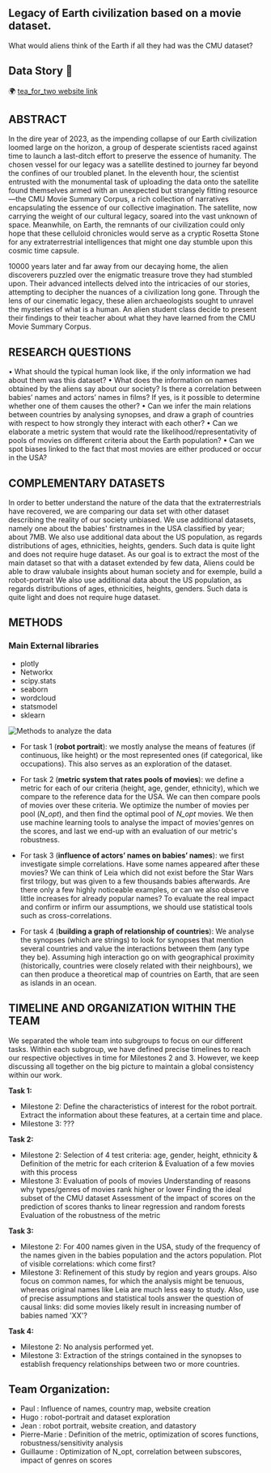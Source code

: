 ## Legacy of Earth civilization based on a movie dataset.

What would aliens think of the Earth if all they had was the CMU dataset?

## Data Story :book:

🌍 [tea_for_two website link](https://jeanlefort.github.io/)

## ABSTRACT

In the dire year of 2023, as the impending collapse of our Earth civilization loomed large on the horizon, a group of desperate scientists raced against time to launch a last-ditch effort to preserve the essence of humanity. The chosen vessel for our legacy was a satellite destined to journey far beyond the confines of our troubled planet. In the eleventh hour, the scientist entrusted with the monumental task of uploading the data onto the satellite found themselves armed with an unexpected but strangely fitting resource—the CMU Movie Summary Corpus, a rich collection of narratives encapsulating the essence of our collective imagination. The satellite, now carrying the weight of our cultural legacy, soared into the vast unknown of space. Meanwhile, on Earth, the remnants of our civilization could only hope that these celluloid chronicles would serve as a cryptic Rosetta Stone for any extraterrestrial intelligences that might one day stumble upon this cosmic time capsule.

10000 years later and far away from our decaying home, the alien discoverers puzzled over the enigmatic treasure trove they had stumbled upon. Their advanced intellects delved into the intricacies of our stories, attempting to decipher the nuances of a civilization long gone. Through the lens of our cinematic legacy, these alien archaeologists sought to unravel the mysteries of what is a human. An alien student class decide to present their findings to their teacher about what they have learned from the CMU Movie Summary Corpus.


## RESEARCH QUESTIONS

•	What should the typical human look like, if the only information we had about them was this dataset?
•	What does the information on names obtained by the aliens say about our society? Is there a correlation between babies’ names and actors’ names in films? If yes, is it possible to determine whether one of them causes the other?
•	Can we infer the main relations between countries by analysing synopses, and draw a graph of countries with respect to how strongly they interact with each other?
•	Can we elaborate a metric system that would rate the likelihood/representativity of pools of movies on different criteria about the Earth population? 
•	Can we spot biases linked to the fact that most movies are either produced or occur in the USA?


## COMPLEMENTARY DATASETS

In order to better understand the nature of the data that the extraterrestrials have recovered, we are comparing our data set with other dataset describing the reality of our society unbiased. 
We use additional datasets, namely one about the babies' firstnames in the USA classified by year; about 7MB. We also use additional data about the US population, as regards distributions of ages, ethnicities, heights, genders. Such data is quite light and does not require huge dataset. 
As our goal is to extract the most of the main dataset so that with a dataset extended by few data, Aliens could be able to draw valubale insights about human society and for exemple, build a robot-portrait
We also use additional data about the US population, as regards distributions of ages, ethnicities, heights, genders. Such data is quite light and does not require huge dataset. 

## METHODS

### Main External libraries
* plotly
* Networkx
* scipy.stats
* seaborn
* wordcloud
* statsmodel
* sklearn

![Methods to analyze the data](./pipeline.png)

* For task 1 (**robot portrait**):
we mostly analyse the means of features (if continuous, like height) or the most represented ones (if categorical, like occupations). This also serves as an exploration of the dataset.

* For task 2 (**metric system that rates pools of movies**): we define a metric for each of our criteria (height, age, gender, ethnicity), which we compare to the reference data for the USA. We can then compare pools of movies over these criteria. We optimize the number of movies per pool (*N_opt*), and then find the optimal pool of *N_opt* movies.
We then use machine learning tools to analyse the impact of movies'genres on the scores, and last we end-up with an evaluation of our metric's robustness.

* For task 3 (**influence of actors’ names on babies’ names**): we first investigate simple correlations. Have some names appeared after these movies? We can think of Leia which did not exist before the Star Wars first trilogy, but was given to a few thousands babies afterwards. Are there only a few highly noticeable examples, or can we also observe little increases for already popular names? To evaluate the real impact and confirm or infirm our assumptions, we should use statistical tools such as cross-correlations.

* For task 4 (**building a graph of relationship of countries**): We analyse the synopses (which are strings) to look for synopses that mention several countries and value the interactions between them (any type they be). Assuming high interaction go on with geographical proximity (historically, countries were closely related with their neighbours), we can then produce a theoretical map of countries on Earth, that are seen as islands in an ocean.


## TIMELINE AND ORGANIZATION WITHIN THE TEAM

We separated the whole team into subgroups to focus on our different tasks. 
Within each subgroup, we have defined precise timelines to reach our respective objectives in time for Milestones 2 and 3. However, we keep discussing all together on the big picture to maintain a global consistency within our work. 

**Task 1:** 
- Milestone 2: Define the characteristics of interest for the robot portrait. Extract the information about these features, at a certain time and place.
- Milestone 3: ???

**Task 2:**
- Milestone 2: Selection of 4 test criteria: age, gender, height, ethnicity & Definition of the metric for each criterion & Evaluation of a few movies with this process
- Milestone 3: Evaluation of pools of movies 
               Understanding of reasons why types/genres of movies rank higher or lower
               Finding the ideal subset of the CMU dataset
               Assessment of the impact of scores on the prediction of scores thanks to linear regression and random forests
               Evaluation of the robustness of the metric

**Task 3:**
- Milestone 2: For 400 names given in the USA, study of the frequency of the names given in the babies population and the actors population. Plot of visible correlations: which come first?
- Milestone 3: Refinement of this study by region and years groups. Also focus on common names, for which the analysis might be tenuous, whereas original names like Leia are much less easy to study. Also, use of precise assumptions and statistical tools answer the question of causal links: did some movies likely result in increasing number of babies named 'XX'?

**Task 4:**
- Milestone 2: No analysis performed yet.
- Milestone 3: Extraction of the strings contained in the synopses to establish frequency relationships between two or more countries.


## Team Organization:
* Paul : Influence of names, country map, website creation
* Hugo : robot-portrait and dataset exploration
* Jean : robot portrait, website creation, and datastory
* Pierre-Marie : Definition of the metric, optimization of scores functions, robustness/sensitivity analysis
* Guillaume : Optimization of N_opt, correlation between subscores, impact of genres on scores